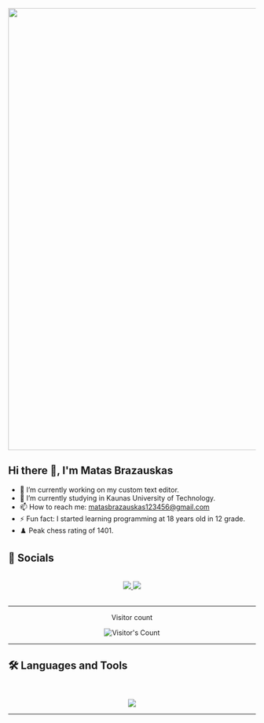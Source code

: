 <img src="https://user-images.githubusercontent.com/74038190/212747903-e9bdf048-2dc8-41f9-b973-0e72ff07bfba.gif" width="900">

## Hi there 👋, I'm Matas Brazauskas

- 🔭 I’m currently working on my custom text editor.
- 🌱 I’m currently studying in Kaunas University of Technology.
- 📫 How to reach me: matasbrazauskas123456@gmail.com
- ⚡ Fun fact: I started learning programming at 18 years old in 12 grade.
- ♟️ Peak chess rating of 1401.

## :raised_hands: Socials 
<br>
<div align="center">
  <a href="https://www.linkedin.com/in/matas-brazauskas-58a521335/"</a>
    <img src="https://img.shields.io/badge/LinkedIn-0077B5?style=for-the-badge&logo=linkedin&logoColor=white" target="_blank" />
  </a>
  <a href = "https://leetcode.com/u/xXTheBigGunXx/" <a/>
    <img src="https://img.shields.io/badge/LeetCode-FFA116?style=for-the-badge&logo=leetcode&logoColor=black" target="_blank"/>
  </a>
</div>
</br>

<hr>
<div align="center"> 
  <p>Visitor count</p>
  <img src="https://profile-counter.glitch.me/{USERNAME}/count.svg" alt="Visitor's Count" />
</div>
<hr>

## 🛠️ Languages and Tools
<br>
<p align="center">
  <img src="https://skillicons.dev/icons?i=cpp,cs,dotnet,c,js,html,css,blender,matlab,git" />
</p>
<hr>

